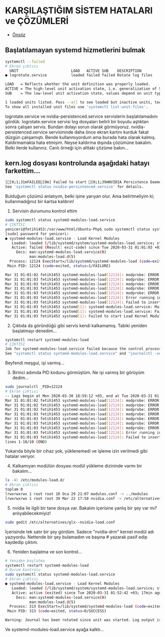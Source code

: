 # KARŞILAŞTIĞIM SİSTEM HATALARI ve ÇÖZÜMLERİ

- [Önsöz](https://github.com/cicekhasan/DersNotlarim)


## Başlatılamayan systemd hizmetlerini bulmak

```bash
systemctl --failed
# Ekran çıktısı
  UNIT                        LOAD   ACTIVE SUB    DESCRIPTION              
● logrotate.service           loaded failed failed Rotate log files         

LOAD   = Reflects whether the unit definition was properly loaded.
ACTIVE = The high-level unit activation state, i.e. generalization of SUB.
SUB    = The low-level unit activation state, values depend on unit type.

1 loaded units listed. Pass --all to see loaded but inactive units, too.
To show all installed unit files use 'systemctl list-unit-files'.
```

logrotate.service ve nvidia-persistenced.service servislerin başlatılamadıını gördük. logrotate.service servisi log dosyaları belirli bir boyutu aştıktan sonra çalışan servis. Bundan dolayı sorun olarak görmüyoruz. nvidia-persistenced.service servisininde daha önce ekran kartını kurduk fakat düzgün çalışamıştı. Bende kullanmıyordum ama burada hata olarak kalmış. Kaldırmamakla hata etmişim. Neyse kaldırma dışında çözümüne bakalım. Belki ilerde kullanırız.  Canlı örneği için alttaki çözüme bakın...


## kern.log dosyası kontrolunda aşağıdaki hatayı farkettim...

```bash
[[0;1;31mFAILED[0m] Failed to start [0;1;39mNVIDIA Persistence Daemon[0m.
See 'systemctl status nvidia-persistenced.service' for details.
```

Bulduğum çözümü anlatıyım, belki işine yarıyan olur. Ama belirtmeliyim ki; kullanmadığınız bir kartsa kaldırın!

1. Servisin durumunu kontrol ettim

```bash
sudo systemctl status systemd-modules-load.service
# ÇIKTISI
yeniceri@fetih1453:/var/www/html/Ubuntu-Php$ sudo systemctl status systemd-modules-load.service
[sudo] password for yeniceri: 
● systemd-modules-load.service - Load Kernel Modules
   Loaded: loaded (/lib/systemd/system/systemd-modules-load.service; static; vendor preset: enabled)
   Active: failed (Result: exit-code) since Tue 2020-03-31 01:01:03 +03; 2min 22s ago
     Docs: man:systemd-modules-load.service(8)
           man:modules-load.d(5)
  Process: 12124 ExecStart=/lib/systemd/systemd-modules-load (code=exited, status=1/FAILURE)
 Main PID: 12124 (code=exited, status=1/FAILURE)

Mar 31 01:01:02 fetih1453 systemd-modules-load[12124]: modprobe: ERROR: could not insert 'nvidia': Operation not permitted
Mar 31 01:01:03 fetih1453 systemd-modules-load[12124]: modprobe: ERROR: could not insert 'nvidia_current_modeset': No such device
Mar 31 01:01:03 fetih1453 systemd-modules-load[12124]: modprobe: ERROR: ../libkmod/libkmod-module.c:979 command_do() Error running install command for 
Mar 31 01:01:03 fetih1453 systemd-modules-load[12124]: modprobe: ERROR: could not insert 'nvidia_modeset': Operation not permitted
Mar 31 01:01:03 fetih1453 systemd-modules-load[12124]: modprobe: ERROR: could not insert 'nvidia_current_drm': No such device
Mar 31 01:01:03 fetih1453 systemd-modules-load[12124]: Error running install command for nvidia_drm
Mar 31 01:01:03 fetih1453 systemd-modules-load[12124]: Failed to insert module 'nvidia_drm': Operation not permitted
Mar 31 01:01:03 fetih1453 systemd[1]: systemd-modules-load.service: Main process exited, code=exited, status=1/FAILURE
Mar 31 01:01:03 fetih1453 systemd[1]: systemd-modules-load.service: Failed with result 'exit-code'.
Mar 31 01:01:03 fetih1453 systemd[1]: Failed to start Load Kernel Modules.
```

2. Çıktıda da göründüğü gibi servis kendi kalkamamış. Tabiki yeniden başlatmayı denedim...

```bash
systemctl restart systemd-modules-load 
# ÇIKTISI
Job for systemd-modules-load.service failed because the control process exited with error code.
See "systemctl status systemd-modules-load.service" and "journalctl -xe" for details.
```
Beyfendi meşgul, işi varmış...

3. Birinci adımda PID kodunu görmüştüm. Ne işi varmış bir görüyüm dedim...

```bash
sudo journalctl _PID=12124
# Ekran çıktısı
-- Logs begin at Mon 2020-03-30 18:59:12 +03, end at Tue 2020-03-31 01:12:24 +03. --
Mar 31 01:01:02 fetih1453 systemd-modules-load[12124]: modprobe: ERROR: could not insert 'nvidia_current': No such device
Mar 31 01:01:02 fetih1453 systemd-modules-load[12124]: modprobe: ERROR: ../libkmod/libkmod-module.c:979 command_do() Error running install command for 
Mar 31 01:01:02 fetih1453 systemd-modules-load[12124]: modprobe: ERROR: could not insert 'nvidia': Operation not permitted
Mar 31 01:01:03 fetih1453 systemd-modules-load[12124]: modprobe: ERROR: could not insert 'nvidia_current_modeset': No such device
Mar 31 01:01:03 fetih1453 systemd-modules-load[12124]: modprobe: ERROR: ../libkmod/libkmod-module.c:979 command_do() Error running install command for 
Mar 31 01:01:03 fetih1453 systemd-modules-load[12124]: modprobe: ERROR: could not insert 'nvidia_modeset': Operation not permitted
Mar 31 01:01:03 fetih1453 systemd-modules-load[12124]: modprobe: ERROR: could not insert 'nvidia_current_drm': No such device
Mar 31 01:01:03 fetih1453 systemd-modules-load[12124]: Error running install command for nvidia_drm
Mar 31 01:01:03 fetih1453 systemd-modules-load[12124]: Failed to insert module 'nvidia_drm': Operation not permitted
lines 1-10/10 (END)
```

Yukarıda böyle bir cihaz yok, yüklenemedi ve işleme izin verilmedi gibi hatalar veriyor.

4. Kalkamıyan modülün dosyası modül yükleme dizininde varmı bir bakalım...

```bash
ls -Al /etc/modules-load.d/
# Ekran çıktısı
toplam 0
lrwxrwxrwx 1 root root 10 Oca 29 21:07 modules.conf -> ../modules
lrwxrwxrwx 1 root root 39 Mar 22 17:58 nvidia.conf -> /etc/alternatives/glx--nvidia-load.conf
```
5. nvidia ile ilgili bir tane dosya var. Bakalım içerisine yanlış bir şey var mı? anlıyabilecekmiyiz!

```bash
sudo gedit /etc/alternatives/glx--nvidia-load.conf
```
İçerisinde tek satır bir şey gördüm. Sadece "nvidia-drm" kernel modül adı yazıyordu. Nettende bir şey bulamadım ve başına # yazarak pasif edip kaydedip çıktım.

6. Yeniden başlatma ve son kontrol...

```bash
# Yeniden başlatma
systemctl restart systemd-modules-load
# Durum kontrolu
sudo systemctl status systemd-modules-load.service
# Ekran çıktısı
● systemd-modules-load.service - Load Kernel Modules
   Loaded: loaded (/lib/systemd/system/systemd-modules-load.service; static; vendor preset: enabled)
   Active: active (exited) since Tue 2020-03-31 01:52:42 +03; 17min ago
     Docs: man:systemd-modules-load.service(8)
           man:modules-load.d(5)
  Process: 313 ExecStart=/lib/systemd/systemd-modules-load (code=exited, status=0/SUCCESS)
 Main PID: 313 (code=exited, status=0/SUCCESS)

Warning: Journal has been rotated since unit was started. Log output is incomplete or unavailable.
```

Ve systemd-modules-load.service ayağa kalktı...